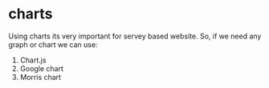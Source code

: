 # charts
Using charts its very important for servey based website. So, if we need any graph or chart we can use:
1. Chart.js
2. Google chart
3. Morris chart